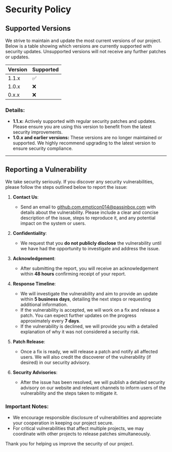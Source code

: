 
# Security Policy

## Supported Versions

We strive to maintain and update the most current versions of our project. Below is a table showing which versions are currently supported with security updates. Unsupported versions will not receive any further patches or updates.

| Version  | Supported          |
| -------- | ------------------ |
| 1.1.x    | :white_check_mark: |
| 1.0.x    | :x:                |
| 0.x.x    | :x:                |

### Details:
- **1.1.x:** Actively supported with regular security patches and updates. Please ensure you are using this version to benefit from the latest security improvements.
- **1.0.x and earlier versions:** These versions are no longer maintained or supported. We highly recommend upgrading to the latest version to ensure security compliance.

---

## Reporting a Vulnerability

We take security seriously. If you discover any security vulnerabilities, please follow the steps outlined below to report the issue:

1. **Contact Us**: 
   - Send an email to [github.com.emoticon014@passinbox.com](mailto:github.com.emoticon014@passinbox.com) with details about the vulnerability. Please include a clear and concise description of the issue, steps to reproduce it, and any potential impact on the system or users.
   
2. **Confidentiality**: 
   - We request that you **do not publicly disclose** the vulnerability until we have had the opportunity to investigate and address the issue.

3. **Acknowledgement**: 
   - After submitting the report, you will receive an acknowledgement within **48 hours** confirming receipt of your report. 

4. **Response Timeline**: 
   - We will investigate the vulnerability and aim to provide an update within **5 business days**, detailing the next steps or requesting additional information.
   - If the vulnerability is accepted, we will work on a fix and release a patch. You can expect further updates on the progress approximately every **7 days**.
   - If the vulnerability is declined, we will provide you with a detailed explanation of why it was not considered a security risk.

5. **Patch Release**:
   - Once a fix is ready, we will release a patch and notify all affected users. We will also credit the discoverer of the vulnerability (if desired) in our security advisory.

6. **Security Advisories**: 
   - After the issue has been resolved, we will publish a detailed security advisory on our website and relevant channels to inform users of the vulnerability and the steps taken to mitigate it.

### Important Notes:
- We encourage responsible disclosure of vulnerabilities and appreciate your cooperation in keeping our project secure.
- For critical vulnerabilities that affect multiple projects, we may coordinate with other projects to release patches simultaneously.

Thank you for helping us improve the security of our project.
